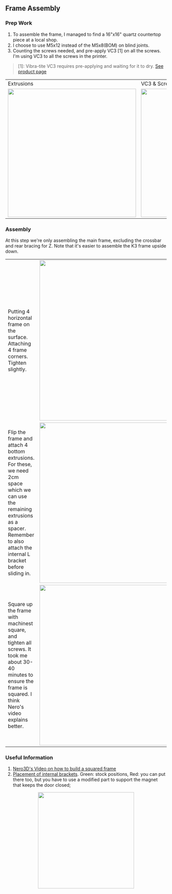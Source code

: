 ## Frame Assembly
### Prep Work
1. To assemble the frame, I managed to find a 16"x16" quartz countertop piece at a local shop.
2. I choose to use M5x12 instead of the M5x8(BOM) on blind joints.
3. Counting the screws needed, and pre-apply VC3 [1] on all the screws. I'm using VC3 to all the screws in the printer. 

> [1]: Vibra-tite VC3 requires pre-applying and waiting for it to dry.  [See product page](https://www.vibra-tite.com/threadlockers/removable-reusable-threadlockers/vibra-tite-vc-3-threadmate/) 

<table>
  <tr>
    <td> Extrusions </td>
    <td> VC3 & Screws </td>
   </tr> 
   <tr>
     <td>
        <img width="400" src="https://user-images.githubusercontent.com/13166286/171062485-bd5539ea-df59-4b03-b9cf-4dd25a6e5b51.png">
     </td>
     <td>
        <img width="400" src="https://user-images.githubusercontent.com/13166286/171062746-df8bbd24-5fc8-4594-9595-e36644ae82d1.png">
     </td>
  </tr>
</table>


### Assembly

At this step we're only assembling the main frame, excluding the crossbar and rear bracing for Z.  Note that it's easier to assemble the K3 frame upside down.


<table>
  <tr>
     <td> Putting 4 horizontal frame on the surface.  Attaching 4 frame corners.  Tighten slightly.</td>
     <td> <img width="500" src="https://user-images.githubusercontent.com/13166286/171062954-b7a966c7-d8bf-46e8-a35f-346aaa6cf72d.png"> </td>
  </tr> 
  <tr>
     <td> Flip the frame and attach 4 bottom extrusions.  For these, we need 2cm space which we can use the remaining extrusions as a spacer.
       Remember to also attach the internal L bracket before sliding in.</td>
     <td>
        <img width="500" src="https://user-images.githubusercontent.com/13166286/171062967-c0aef047-db46-4695-b69e-35184ec7d9ae.png">
     </td>
  </tr>
  <tr>     
     <td> Square up the frame with machinest square, and tighten all screws.  It took me about 30-40 minutes to ensure the frame is squared.  I think Nero's video explains better.  </td>
     <td>
        <img width="500" src="https://user-images.githubusercontent.com/13166286/171062995-e2ace67e-47ca-44d4-a8fa-c59ec5d4d234.png">
     </td>
  </tr>
</table>



### Useful Information

1. [Nero3D's Video on how to build a squared frame](https://www.youtube.com/watch?v=GSg7RDLgYV0)
2. [Placement of internal brackets](https://discord.com/channels/641407187004030997/852302000834084924/956519991988068452).  Green: stock positions, Red: you can put there too, but you have to use a modified part to support the magnet that keeps the door closed;
<p align=center>
<img src=https://user-images.githubusercontent.com/13166286/171042689-021c0a36-2668-4db1-931c-5e57188b4daf.png width=300>
</p>
